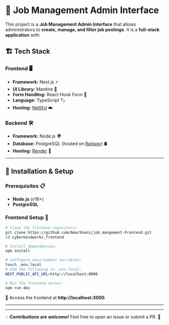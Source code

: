# 🚀 Job Management Admin Interface

This project is a **Job Management Admin Interface** that allows administrators to **create, manage, and filter job postings**. It is a **full-stack application** with:

## 🏗️ Tech Stack

### **Frontend** 🖥️
- **Framework:** Next.js ⚡
- **UI Library:** Mantine 🎨
- **Form Handling:** React Hook Form 📝
- **Language:** TypeScript 🏷️
- **Hosting:** [Netlifyl](https://Netlify.com/) ☁️

### **Backend** 🛠️
- **Framework:** Node.js 🌍
- **Database:** PostgreSQL (hosted on [Railway](https://railway.app/)) 🛢️
- **Hosting:** [Render](https://render.com/) 🚀

---


## 🚀 Installation & Setup

### **Prerequisites** 📋
- **Node.js** (v16+)
- **PostgreSQL**


### **Frontend Setup** 🎨
```sh
# Clone the frontend repository:
git clone https://github.com/Amar9nani/job_mangement-Frontend.git
cd cybermindworks_frontend

# Install dependencies:
npm install

# Configure environment variables:
touch .env.local
# Add the following in .env.local:
NEXT_PUBLIC_API_URL=http://localhost:8000

# Run the frontend server:
npm run dev
```
📍 Access the frontend at **http://localhost:3000**.

---



---

💡 **Contributions are welcome!** Feel free to open an issue or submit a PR. 🚀

